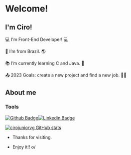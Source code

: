 # Welcome!

 

## I'm Ciro!


:computer: I'm Front-End Developer! 💻

:house_with_garden: I’m from Brazil. :earth_americas:

:books: I’m currently learning C and Java. 🧠

:outbox_tray: 2023 Goals: create a new project and find a new job. 👨‍💼

 

## About me

### Tools

[![Github Badge](https://img.shields.io/badge/-Github-000?style=flat-square&logo=Github&logoColor=white&link=https://github.com/cirojuniorvg)](https://github.com/cirojuniorvg)[![Linkedin Badge](https://img.shields.io/badge/-LinkedIn-blue?style=flat-square&logo=Linkedin&logoColor=white&link=https:https://www.linkedin.com/in/ciro-valeriojr/)](https://www.linkedin.com/in/ciro-valeriojr/)

[![cirojuniorvg GitHub stats](https://github-readme-stats.vercel.app/api?username=cirojuniorvg)](https://github.com/cirojuniorvg/github-readme-stats)


- Thanks for visiting.

- Enjoy it!! o/

